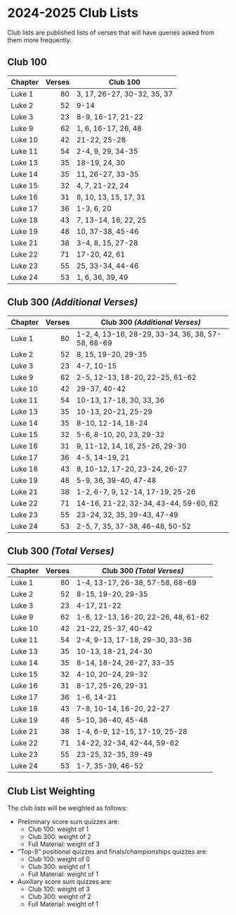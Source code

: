 # 2024-2025 Club Lists

Club lists are published lists of verses that will have queries asked from them
more frequently.

## Club 100

| Chapter | Verses | Club 100                    |
| ------- | -----: | --------------------------- |
| Luke 1  |     80 | 3, 17, 26-27, 30-32, 35, 37 |
| Luke 2  |     52 | 9-14                        |
| Luke 3  |     23 | 8-9, 16-17, 21-22           |
| Luke 9  |     62 | 1, 6, 16-17, 26, 48         |
| Luke 10 |     42 | 21-22, 25-28                |
| Luke 11 |     54 | 2-4, 9, 29, 34-35           |
| Luke 13 |     35 | 18-19, 24, 30               |
| Luke 14 |     35 | 11, 26-27, 33-35            |
| Luke 15 |     32 | 4, 7, 21-22, 24             |
| Luke 16 |     31 | 8, 10, 13, 15, 17, 31       |
| Luke 17 |     36 | 1-3, 6, 20                  |
| Luke 18 |     43 | 7, 13-14, 16, 22, 25        |
| Luke 19 |     48 | 10, 37-38, 45-46            |
| Luke 21 |     38 | 3-4, 8, 15, 27-28           |
| Luke 22 |     71 | 17-20, 42, 61               |
| Luke 23 |     55 | 25, 33-34, 44-46            |
| Luke 24 |     53 | 1, 6, 36, 39, 49            |

## Club 300 *(Additional Verses)*

| Chapter | Verses | Club 300 *(Additional Verses)*                    |
| ------- | -----: | ------------------------------------------------- |
| Luke 1  |     80 | 1-2, 4, 13-16, 28-29, 33-34, 36, 38, 57-58, 68-69 |
| Luke 2  |     52 | 8, 15, 19-20, 29-35                               |
| Luke 3  |     23 | 4-7, 10-15                                        |
| Luke 9  |     62 | 2-5, 12-13, 18-20, 22-25, 61-62                   |
| Luke 10 |     42 | 29-37, 40-42                                      |
| Luke 11 |     54 | 10-13, 17-18, 30, 33, 36                          |
| Luke 13 |     35 | 10-13, 20-21, 25-29                               |
| Luke 14 |     35 | 8-10, 12-14, 18-24                                |
| Luke 15 |     32 | 5-6, 8-10, 20, 23, 29-32                          |
| Luke 16 |     31 | 9, 11-12, 14, 16, 25-26, 29-30                    |
| Luke 17 |     36 | 4-5, 14-19, 21                                    |
| Luke 18 |     43 | 8, 10-12, 17-20, 23-24, 26-27                     |
| Luke 19 |     48 | 5-9, 36, 39-40, 47-48                             |
| Luke 21 |     38 | 1-2, 6-7, 9, 12-14, 17-19, 25-26                  |
| Luke 22 |     71 | 14-16, 21-22, 32-34, 43-44, 59-60, 62             |
| Luke 23 |     55 | 23-24, 32, 35, 39-43, 47-49                       |
| Luke 24 |     53 | 2-5, 7, 35, 37-38, 46-48, 50-52                   |

## Club 300 *(Total Verses)*

| Chapter | Verses | Club 300 *(Total Verses)*           |
| ------- | -----: | ----------------------------------- |
| Luke 1  |     80 | 1-4, 13-17, 26-38, 57-58, 68-69     |
| Luke 2  |     52 | 8-15, 19-20, 29-35                  |
| Luke 3  |     23 | 4-17, 21-22                         |
| Luke 9  |     62 | 1-6, 12-13, 16-20, 22-26, 48, 61-62 |
| Luke 10 |     42 | 21-22, 25-37, 40-42                 |
| Luke 11 |     54 | 2-4, 9-13, 17-18, 29-30, 33-36      |
| Luke 13 |     35 | 10-13, 18-21, 24-30                 |
| Luke 14 |     35 | 8-14, 18-24, 26-27, 33-35           |
| Luke 15 |     32 | 4-10, 20-24, 29-32                  |
| Luke 16 |     31 | 8-17, 25-26, 29-31                  |
| Luke 17 |     36 | 1-6, 14-21                          |
| Luke 18 |     43 | 7-8, 10-14, 16-20, 22-27            |
| Luke 19 |     48 | 5-10, 36-40, 45-48                  |
| Luke 21 |     38 | 1-4, 6-9, 12-15, 17-19, 25-28       |
| Luke 22 |     71 | 14-22, 32-34, 42-44, 59-62          |
| Luke 23 |     55 | 23-25, 32-35, 39-49                 |
| Luke 24 |     53 | 1-7, 35-39, 46-52                   |

## Club List Weighting

The club lists will be weighted as follows:

- Preliminary score sum quizzes are:
    - Club 100: weight of 1
    - Club 300: weight of 2
    - Full Material: weight of 3
- “Top-9” positional quizzes and finals/championships quizzes are:
    - Club 100: weight of 0
    - Club 300: weight of 1
    - Full Material: weight of 1
- Auxiliary score sum quizzes are:
    - Club 100: weight of 3
    - Club 300: weight of 2
    - Full Material: weight of 1
